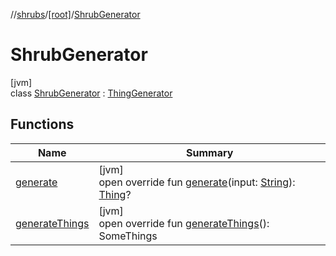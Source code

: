 //[shrubs](../../../index.md)/[[root]](../index.md)/[ShrubGenerator](index.md)

# ShrubGenerator

[jvm]\
class [ShrubGenerator](index.md) : [ThingGenerator](https://kggilmer.github.io/repo_a/gfm/api/api/[root]/-thing-generator/index.md)

## Functions

| Name | Summary |
|---|---|
| [generate](generate.md) | [jvm]<br>open override fun [generate](generate.md)(input: [String](https://kotlinlang.org/api/latest/jvm/stdlib/kotlin/-string/index.html)): [Thing](https://kggilmer.github.io/repo_a/gfm/api/api/[root]/-thing/index.md)? |
| [generateThings](generate-things.md) | [jvm]<br>open override fun [generateThings](generate-things.md)(): SomeThings |
